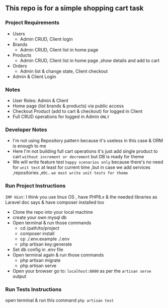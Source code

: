 ## This repo is for a simple shopping cart task<br>

### Project Requirements
- Users
  - Admin CRUD, Client login
- Brands
  - Admin CRUD, Client list in home page
- Products
  - Admin CRUD, Client list in home page ,show details and add to cart
- Orders
  - Admin list & change state, Client checkout
- Admin & Client Login

### Notes
- User Roles: Admin & Client
- Home page (list brands & products) via public access
- Checkout Product (add to cart & checkout) for logged in Client
- Full CRUD operations for logged in Admin `ONLY`

### Developer Notes
- I'm not using Repository pattern because it's useless in this case & ORM is enough to me
- Here I'm not building full cart operations it's just add single product to cart `without increment or decrement` but DB is ready for theme
- We will write feature test `happy scenarios only` because there's no need for `unit test` at least for current time ,but in case we add services ,repositories ,etc.. `we most write unit tests for theme`

### Run Project Instructions
`IMP Hint`: I think you use linux OS , have PHP8.x & the needed libraries as Laravel doc says & have composer installed too
- Clone the repo into your local machine
- create your own mysql db
- Open terminal & run those commands
  - cd /path/to/project
  - composer install
  - cp ./.env.example ./.env
  - php artisan key:generate
- Set db config in .env file
- Open terminal again & run those commands
  - php artisan migrate
  - php artisan serve
- Open your browser go to: `localhost:8000` as per the `artisan serve` output

### Run Tests Instructions
open terminal & run this command `php artisan test`

